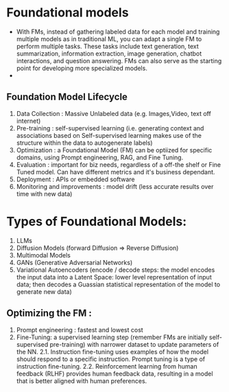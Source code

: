 # Foundational models
- With FMs, instead of gathering labeled data for each model and training multiple models as in traditional ML, you can adapt a single FM to perform multiple tasks. These tasks include text generation, text summarization, information extraction, image generation, chatbot interactions, and question answering. FMs can also serve as the starting point for developing more specialized models.
-
## Foundation Model Lifecycle 
1. Data Collection : Massive Unlabeled data (e.g. Images,Video, text off internet)
2. Pre-training : self-supervised learning (i.e. generating context and associations based on Self-supervised learning makes use of the structure within the data to autogenerate labels)
3. Optimization : a Foundational Model (FM) can be optiized for specific domains, using Prompt engineering, RAG, and Fine Tuning.
4. Evaluation : important for biz needs, regardless of a off-the shelf or Fine Tuned model. Can have different metrics and it's business dependant.
5. Deployment : APIs or embedded software
6. Monitoring and improvements : model drift (less accurate results over time with new data)

# Types of Foundational Models:
1. LLMs
2. Diffusion Models (forward Diffusion => Reverse Diffusion)
3. Multimodal Models
4. GANs (Generative Adversarial Networks)
6. Variational Autoencoders (encode / decode steps: the model encodes the input data into a Latent Space: lower level representation of input data; then decodes a Guassian statistical representation of the model to generate new data)

## <b>Optimizing</b> the FM : 
1. Prompt engineering : fastest and lowest cost
2. Fine-Tuning: a supervised learning step (remember FMs are initially self-supervised pre-training) with narrower dataset to update parameters of the NN.
   2.1. Instruction fine-tuning uses examples of how the model should respond to a specific instruction. Prompt tuning is a type of instruction fine-tuning.
   2.2. Reinforcement learning from human feedback (RLHF) provides human feedback data, resulting in a model that is better aligned with human preferences.
   

